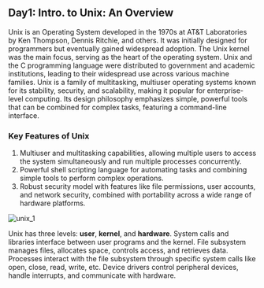 ## Day1: Intro. to Unix: An Overview

Unix is an Operating System developed in the 1970s at AT&T Laboratories by Ken Thompson, Dennis Ritchie, and others. It was initially designed for programmers but eventually gained widespread adoption. The Unix kernel was the main focus, serving as the heart of the operating system. Unix and the C programming language were distributed to government and academic institutions, leading to their widespread use across various machine families. Unix is a family of multitasking, multiuser operating systems known for its stability, security, and scalability, making it popular for enterprise-level computing. Its design philosophy emphasizes simple, powerful tools that can be combined for complex tasks, featuring a command-line interface.

### Key Features of Unix

1. Multiuser and multitasking capabilities, allowing multiple users to access the system simultaneously and run multiple processes concurrently.
2. Powerful shell scripting language for automating tasks and combining simple tools to perform complex operations.
3. Robust security model with features like file permissions, user accounts, and network security, combined with portability across a wide range of hardware platforms.


![unix_1](https://github.com/FaakhirIqbal/linux-commands-shell-scripting/assets/12996201/b237e786-d12b-4c42-ac13-b1b47553b2b5)


Unix has three levels: **user**, **kernel**, and **hardware**.
System calls and libraries interface between user programs and the kernel.
File subsystem manages files, allocates space, controls access, and retrieves data.
Processes interact with the file subsystem through specific system calls like open, close, read, write, etc.
Device drivers control peripheral devices, handle interrupts, and communicate with hardware.
